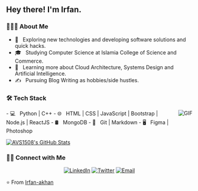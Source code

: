 <h2> Hey there! I'm Irfan.</h2>

<h3> 👨🏻‍💻 About Me </h3>


<p align="left">
 

- 🤔 &nbsp; Exploring new technologies and developing software solutions and quick hacks. <br/>
- 🎓 &nbsp; Studying Computer Science at Islamia College of Science and Commerce.  <br/>
- 🌱 &nbsp; Learning more about Cloud Architecture, Systems Design and Artificial Intelligence. <br/>
- ✍️ &nbsp; Pursuing Blog Writing as hobbies/side hustles. <br/>
</p>


<h3>🛠 Tech Stack</h3>
<img align="right" alt="GIF" src="https://media.giphy.com/media/13HgwGsXF0aiGY/giphy.gif" />
- 💻 &nbsp; Python | C++ 
- 🌐 &nbsp; HTML | CSS | JavaScript | Bootstrap | Node.js | ReactJS
- 🛢 &nbsp; MongoDB
- 🔧 &nbsp; Git | Markdown 
- 🖥 &nbsp; Figma | Photoshop

<br/>

[![AVS1508's GitHub Stats](https://github-readme-stats.vercel.app/api?username=Irfan-akhan&show_icons=true)](https://github.com/Irfan-akhan)

<h3> 🤝🏻 Connect with Me </h3>

<p align="center">
<a href="https://www.linkedin.com/in/irfan-khan-4a40b31b4/" target="_blank"><img src="https://img.shields.io/badge/LinkedIn-%230077B5.svg?&style=flat-square&logo=linkedin&logoColor=white" alt="LinkedIn"></a>
<a href="https://twitter.com/stupidlymoron" target="_blank"><img src="https://img.shields.io/badge/-Twitter-1da1f2?style=flat-square&labelColor=1da1f2&logo=twitter&logoColor=white" alt="Twitter"></a> 
 <a href="mailto:khanirfan.work@gmail.com"><img alt="Email" src="https://img.shields.io/badge/Email-khanirfan.work@gmail.com-blue?style=flat-square&logo=gmail"></a>
</p>

⭐️ From [Irfan-akhan](https://github.com/Irfan-akhan)
